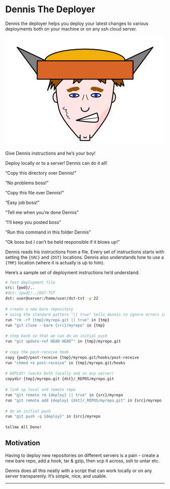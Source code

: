 # Dennis The Deployer

Dennis the deployer helps you deploy your latest changes to various deployments both on your machine or on any ssh cloud server.

![dennis](./dennis-the-deployer.png)

Give Dennis instructions and he’s your boy!

Deploy locally or to a server! Dennis can do it all!

“Copy this directory over Dennis!”

“No problems boss!”

“Copy this file over Dennis!”

“Easy job boss!”

“Tell me when you’re done Dennis”

“I’ll keep you posted boss”

“Run this command in this folder Dennis”

“Ok boss but I can’t be held responsible if it blows up!”

Dennis reads his instructions from a file. Every set of instructions starts with setting the `{SRC}` and `{DST}` locations. Dennis also understands how to use a `{TMP}` location (where it is actually is up to him).

Here’s a sample set of deployment instructions he’d understand:

```sh
# Test deployment file
src: {pwd}/..
#dst: {pwd}/../DST-TST
dst: user@server:/home/user/dst-tst -p 22

# create a new bare repository
# using the standard pattern "|| true" tells dennis to ignore errors in the run
run "rm -rf {tmp}/myrepo.git || true" in {tmp}
run "git clone --bare {src}/myrepo" in {tmp}

# step back so that we can do an initial push
run "git update-ref HEAD HEAD^" in {tmp}/myrepo.git

# copy the post-receive hook
copy {pwd}/post-receive {tmp}/myrepo.git/hooks/post-receive
run "chmod +x post-receive" in {tmp}/myrepo.git/hooks

# DEPLOY! (works both locally and on any server)
copydir {tmp}/myrepo.git {dst}/_REPOS/myrepo.git

# link up local and remote repo
run "git remote rm {deploy} || true" in {src}/myrepo
run "git remote add {deploy} {dst}/_REPOS/myrepo.git" in {src}/myrepo

# do an initial push
run "git push -q {deploy}" in {src}/myrepo

tellme All Done!

```

## Motivation

Having to deploy new repositories on different servers is a pain - create a new bare repo, add a hook, tar & gzip, then scp it across, ssh to untar etc.

Dennis does all this neatly with a script that can work locally or on any server transparenly. It’s simple, nice, and usable.

---
